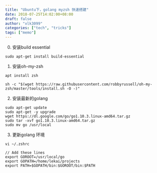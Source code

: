 ```yaml
---
title: "Ubuntu下，golang myzsh 快速搭建"
date: 2018-07-25T14:02:00+08:00
draft: false
author: "xlk3099"
categories: ["tech", "tricks"]
tags: ["memo"]
---
```

0. 安装build essential

```
sudo apt-get install build-essential
```

1. 安装oh-my-zsh

```
apt install zsh

sh -c "$(wget https://raw.githubusercontent.com/robbyrussell/oh-my-zsh/master/tools/install.sh -O -)"

```

2. 安装最新的golang

```
sudo apt-get update
sudo apt-get -y upgrade
wget https://dl.google.com/go/go1.10.3.linux-amd64.tar.gz
sudo tar -xvf go1.10.3.linux-amd64.tar.gz
sudo mv go /usr/local

```

3. 更新golang 环境

```
vi ~/.zshrc

// Add these lines
export GOROOT=/usr/local/go
export GOPATH=/home/lekai/projects
export PATH=$GOPATH/bin:$GOROOT/bin:$PATH
```